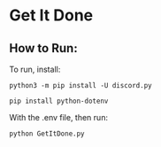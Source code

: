 # Get It Done

## How to Run:
To run, install:

`python3 -m pip install -U discord.py`

`pip install python-dotenv`

With the .env file, then run:

`python GetItDone.py`

